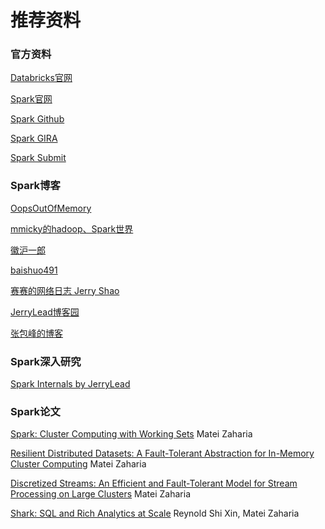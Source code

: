 # 推荐资料

### 官方资料
[Databricks官网](www.databricks.com)

[Spark官网](spark.apache.org)

[Spark Github](github.com/apache/spark)

[Spark GIRA](https://issues.apache.org/jira/browse/SPARK/?selectedTab=com.atlassian.jira.jira-projects-plugin:summary-panel)

[Spark Submit](http://spark-summit.org/2014)

### Spark博客
[OopsOutOfMemory](http://blog.csdn.net/oopsoom)

[mmicky的hadoop、Spark世界](http://blog.csdn.net/book_mmicky)

[徽沪一郎](http://www.cnblogs.com/hseagle/)

[baishuo491](http://baishuo491.iteye.com/blog)

[赛赛的网络日志 Jerry Shao](http://jerryshao.me/)

[JerryLead博客园](http://www.cnblogs.com/jerrylead/default.html?page=1)

[张包峰的博客](http://blog.csdn.net/pelick)

### Spark深入研究
[Spark Internals by JerryLead](https://github.com/JerryLead/SparkInternals/blob/master/markdown/0-Introduction.md)

### Spark论文
[Spark: Cluster Computing with Working Sets](http://people.csail.mit.edu/matei/papers/2010/hotcloud_spark.pdf) Matei Zaharia

[Resilient Distributed Datasets: A Fault-Tolerant Abstraction for In-Memory Cluster Computing](http://www.cs.berkeley.edu/~matei/papers/2012/nsdi_spark.pdf) Matei Zaharia

[Discretized Streams: An Efficient and Fault-Tolerant Model for Stream Processing on Large Clusters](http://www.cs.berkeley.edu/~matei/papers/2012/hotcloud_spark_streaming.pdf) Matei Zaharia

[Shark: SQL and Rich Analytics at Scale](http://www.eecs.berkeley.edu/Pubs/TechRpts/2012/EECS-2012-214.pdf) Reynold Shi Xin, Matei Zaharia
